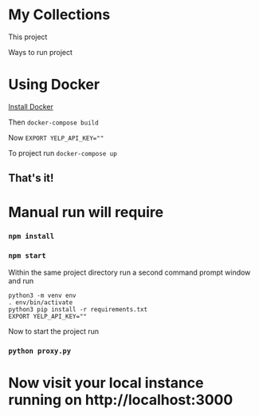 # My Collections

This project

Ways to run project

# Using Docker
[Install Docker](https://docs.docker.com/get-docker)

Then
`docker-compose build`

Now
`EXPORT YELP_API_KEY=""`

To project run
`docker-compose up`
## That's it!

# Manual run will require


### `npm install`
### `npm start`

Within the same project directory run a second command prompt window and run

```
python3 -m venv env
. env/bin/activate
python3 pip install -r requirements.txt
EXPORT YELP_API_KEY=""
```

Now to start the project run
### `python proxy.py`


# Now visit your local instance running on http://localhost:3000
